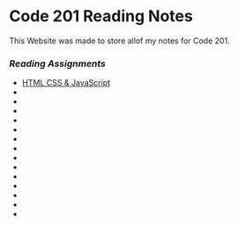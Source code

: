 # **Code 201 Reading Notes** 

This Website was made to store allof my notes for Code 201.

### _Reading Assignments_

* [HTML CSS & JavaScript](/reading-notes-201/HCJ.md)
*
*
*
*
*
*
*
*
*
*
*
*
*
*



